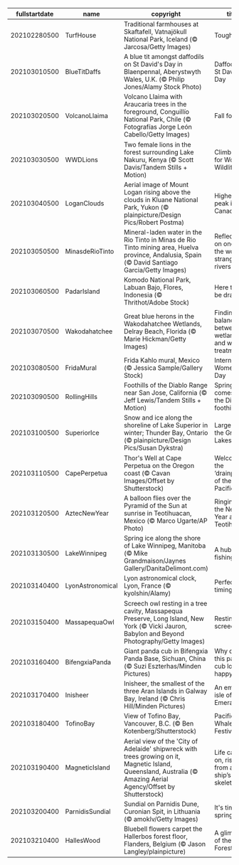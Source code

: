 |fullstartdate|name|copyright|title|image|
|--|--|--|--|--|
202102280500|TurfHouse|Traditional farmhouses at Skaftafell, Vatnajökull National Park, Iceland (© Jarcosa/Getty Images)|Tough turf|![](/en-CA/2021/03/202102280500TurfHouse.jpg)|
202103010500|BlueTitDaffs|A blue tit amongst daffodils on St David's Day in Blaenpennal, Aberystwyth Wales, U.K. (© Philip Jones/Alamy Stock Photo)|Daffodils on St David’s Day|![](/en-CA/2021/03/202103010500BlueTitDaffs.jpg)|
202103020500|VolcanoLlaima|Volcano Llaima with Araucaria trees in the foreground, Conguillío National Park, Chile (© Fotografías Jorge León Cabello/Getty Images)|Fall for Chile|![](/en-CA/2021/03/202103020500VolcanoLlaima.jpg)|
202103030500|WWDLions|Two female lions in the forest surrounding Lake Nakuru, Kenya (© Scott Davis/Tandem Stills + Motion)|Climb a tree for World Wildlife Day|![](/en-CA/2021/03/202103030500WWDLions.jpg)|
202103040500|LoganClouds|Aerial image of Mount Logan rising above the clouds in Kluane National Park, Yukon (© plainpicture/Design Pics/Robert Postma)|Highest peak in Canada|![](/en-CA/2021/03/202103040500LoganClouds.jpg)|
202103050500|MinasdeRioTinto|Mineral-laden water in the Rio Tinto in Minas de Rio Tinto mining area, Huelva province, Andalusia, Spain (© David Santiago Garcia/Getty Images)|Reflecting on one of the world’s strangest rivers|![](/en-CA/2021/03/202103050500MinasdeRioTinto.jpg)|
202103060500|PadarIsland|Komodo National Park, Labuan Bajo, Flores, Indonesia (© Thrithot/Adobe Stock)|Here there be dragons|![](/en-CA/2021/03/202103060500PadarIsland.jpg)|
202103070500|Wakodahatchee|Great blue herons in the Wakodahatchee Wetlands, Delray Beach, Florida (© Marie Hickman/Getty Images)|Finding a balance between wetlands and water treatment|![](/en-CA/2021/03/202103070500Wakodahatchee.jpg)|
202103080500|FridaMural|Frida Kahlo mural, Mexico (© Jessica Sample/Gallery Stock)|International Women's Day|![](/en-CA/2021/03/202103080500FridaMural.jpg)|
202103090500|RollingHills|Foothills of the Diablo Range near San Jose, California (© Jeff Lewis/Tandem Stills + Motion)|Spring comes to the Diablo foothills|![](/en-CA/2021/03/202103090500RollingHills.jpg)|
202103100500|SuperiorIce|Snow and ice along the shoreline of Lake Superior in winter; Thunder Bay, Ontario (© plainpicture/Design Pics/Susan Dykstra)|Largest of the Great Lakes|![](/en-CA/2021/03/202103100500SuperiorIce.jpg)|
202103110500|CapePerpetua|Thor's Well at Cape Perpetua on the Oregon coast (© Cavan Images/Offset by Shutterstock)|Welcome to the ‘drainpipe of the Pacific’|![](/en-CA/2021/03/202103110500CapePerpetua.jpg)|
202103120500|AztecNewYear|A balloon flies over the Pyramid of the Sun at sunrise in Teotihuacan, Mexico (© Marco Ugarte/AP Photo)|Ringing in the New Year at Teotihuacan|![](/en-CA/2021/03/202103120500AztecNewYear.jpg)|
202103130500|LakeWinnipeg|Spring ice along the shore of Lake Winnipeg, Manitoba (© Mike Grandmaison/Jaynes Gallery/DanitaDelimont.com)|A hub for fishing|![](/en-CA/2021/03/202103130500LakeWinnipeg.jpg)|
202103140400|LyonAstronomical|Lyon astronomical clock, Lyon, France (© kyolshin/Alamy)|Perfect timing|![](/en-CA/2021/03/202103140400LyonAstronomical.jpg)|
202103150400|MassapequaOwl|Screech owl resting in a tree cavity, Massapequa Preserve, Long Island, New York (© Vicki Jauron, Babylon and Beyond Photography/Getty Images)|Resting screech owl|![](/en-CA/2021/03/202103150400MassapequaOwl.jpg)|
202103160400|BifengxiaPanda|Giant panda cub in Bifengxia Panda Base, Sichuan, China (© Suzi Eszterhas/Minden Pictures)|Why does this panda cub look so happy?|![](/en-CA/2021/03/202103160400BifengxiaPanda.jpg)|
202103170400|Inisheer|Inisheer, the smallest of the three Aran Islands in Galway Bay, Ireland (© Chris Hill/Minden Pictures)|An emerald isle of the Emerald Isle|![](/en-CA/2021/03/202103170400Inisheer.jpg)|
202103180400|TofinoBay|View of Tofino Bay, Vancouver, B.C. (© Ben Kotenberg/Shutterstock)|Pacific Rim Whale Festival|![](/en-CA/2021/03/202103180400TofinoBay.jpg)|
202103190400|MagneticIsland|Aerial view of the 'City of Adelaide' shipwreck with trees growing on it, Magnetic Island, Queensland, Australia (© Amazing Aerial Agency/Offset by Shutterstock)|Life carries on, rising from a ship’s skeleton|![](/en-CA/2021/03/202103190400MagneticIsland.jpg)|
202103200400|ParnidisSundial|Sundial on Parnidis Dune, Curonian Spit, in Lithuania (© amoklv/Getty Images)|It's time for spring|![](/en-CA/2021/03/202103200400ParnidisSundial.jpg)|
202103210400|HallesWood|Bluebell flowers carpet the Hallerbos forest floor, Flanders, Belgium (© Jason Langley/plainpicture)|A glimpse of the 'Blue Forest'|![](/en-CA/2021/03/202103210400HallesWood.jpg)|
